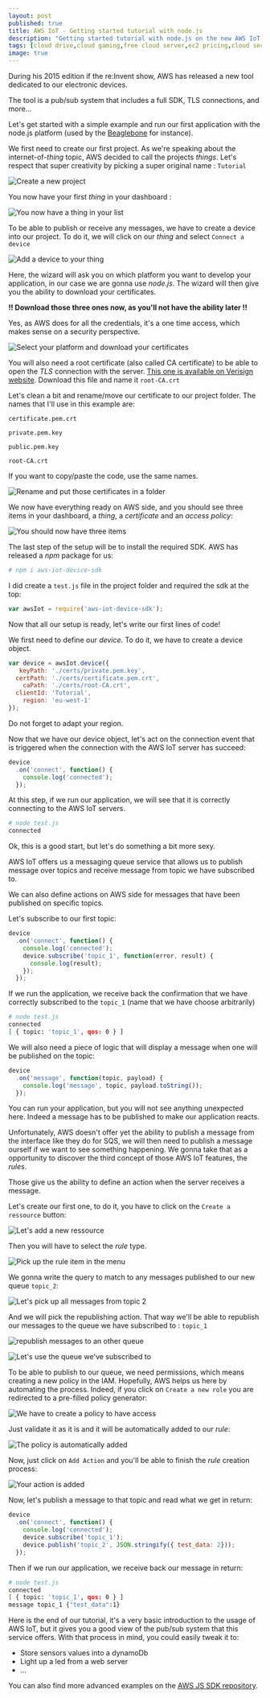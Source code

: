 ```yaml
---
layout: post
published: true
title: AWS IoT - Getting started tutorial with node.js
description: "Getting started tutorial with node.js on the new AWS IoT service"
tags: [cloud drive,cloud gaming,free cloud server,ec2 pricing,cloud security alliance,free cloud computing,free cloud hosting,amazon ec2 pricing,cloud desktop,aws security,free cloud services,amazon s3,aws cloud,amazon s3 pricing,amazon ec2,the internet of things,aws console,aws services,cloud services,aws pricing,amazon s3 storage,aws ec2,amazon s3 backup,amazon storage,aws s3,ibm cloud,identity and access management,ec2 amazon,aws marketplace,identity access management,cloud connect,aws redshift,iot devices,cloud pc,aws rds,infrastructure as a service,virtual private cloud,hp cloud,aws internet of things,cloud database,internet of things security,linux cloud,what is the internet of things,aws elastic beanstalk,aws cognito,best cloud service,aws ses,aws device farm,iot applications,free cloud service,windows cloud computing,cloud computing free,cloud computing news,cloud computing tutorial,aws cloud provider,cloud computing certification,cloud computing leaders,aws aws aws,cloud aws,connected devices internet of things,aws cloud services,cheap cloud hosting,internet of things deutsch,cloud computing aws,aws applications,aws app development,internet of things devices connected,aws what is cloud computing,windows cloud server,free cloud computing services,aws databases,aws database,aws cloud hosting,cloud computing windows,internet of things cloud platform,aws cloud platform,aws application,aws service,database aws,aws in cloud computing,aws cloud computing,storage aws,host website aws,internet of things sdk,cloud hosting services,cloud computing with aws,ec2 training,security in aws,aws cloud storage,secure aws,aws computing,aws apps,aws for mobile apps,aws hosting,aws cloud solutions,cloud storage aws,aws site hosting,aws host website,ibm cloud services]
image: true
---
```


During his 2015 edition if the re:Invent show, AWS has released a new tool dedicated to our electronic devices.

The tool is a pub/sub system that includes a full SDK, TLS connections, and more...

Let's get started with a simple example and run our first application with the node.js platform (used by the [Beaglebone](http://beagleboard.org/black) for instance).

We first need to create our first project. As we're speaking about the internet-of-*thing* topic, AWS decided to call the projects *things*. Let's respect that super creativity by picking a super original name : `Tutorial`

![Create a new project][2]

You now have your first *thing* in your dashboard :

![You now have a thing in your list][3]

To be able to publish or receive any messages, we have to create a device into our project. To do it, we will click on our *thing* and select `Connect a device`

![Add a device to your thing][4]

Here, the wizard will ask you on which platform you want to develop your application, in our case we are gonna use *node.js*. The wizard will then give you the ability to download your certificates.

**!! Download those three ones now, as you'll not have the ability later !!**

Yes, as AWS does for all the credentials, it's a one time access, which makes sense on a security perspective.

![Select your platform and download your certificates][5]

You will also need a root certificate (also called CA certificate) to be able to open the *TLS* connection with the server. [This one is available on Verisign website](https://www.symantec.com/content/en/us/enterprise/verisign/roots/VeriSign-Class%203-Public-Primary-Certification-Authority-G5.pem). Download this file and name it `root-CA.crt`

Let's clean a bit and rename/move our certificate to our project folder. The names that I'll use in this example are:

`certificate.pem.crt`

`private.pem.key`

`public.pem.key`

`root-CA.crt`

If you want to copy/paste the code, use the same names.

![Rename and put those certificates in a folder][6]

We now have everything ready on AWS side, and you should see three items in your dashboard, a *thing*, a *certificate* and an *access policy*:

![You should now have three items][7]

The last step of the setup will be to install the required SDK. AWS has released a *npm* package for us:

```bash
# npm i aws-iot-device-sdk

```

I did create a `test.js` file in the project folder and required the sdk at the top:

```javascript
var awsIot = require('aws-iot-device-sdk');
```

Now that all our setup is ready, let's write our first lines of code!

We first need to define our *device*. To do it, we have to create a device object.

```javascript
var device = awsIot.device({
   keyPath: './certs/private.pem.key',
  certPath: './certs/certificate.pem.crt',
    caPath: './certs/root-CA.crt',
  clientId: 'Tutorial',
    region: 'eu-west-1'
});
```
Do not forget to adapt your region.

Now that we have our device object, let's act on the connection event that is triggered when the connection with the AWS IoT server has succeed:

```javascript
device
  .on('connect', function() {
    console.log('connected');
  });
```

At this step, if we run our application, we will see that it is correctly connecting to the AWS IoT servers.

```bash
# node test.js
connected
```


Ok, this is a good start, but let's do something a bit more sexy.

AWS IoT offers us a messaging queue service that allows us to publish message over topics and receive message from topic we have subscribed to.

We can also define actions on AWS side for messages that have been published on specific topics.

Let's subscribe to our first topic:

```javascript
device
  .on('connect', function() {
    console.log('connected');
    device.subscribe('topic_1', function(error, result) {
      console.log(result);
    });
  });
```

If we run the application, we receive back the confirmation that we have correctly subscribed to the `topic_1` (name that we have choose arbitrarily)

```bash
# node test.js
connected
[ { topic: 'topic_1', qos: 0 } ]
```

We will also need a piece of logic that will display a message when one will be published on the topic:

```javascript
device
  .on('message', function(topic, payload) {
    console.log('message', topic, payload.toString());
  });
```

You can run your application, but you will not see anything unexpected here. Indeed a message has to be published to make our application reacts.

Unfortunately, AWS doesn't offer yet the ability to publish a message from the interface like they do for SQS, we will then need to publish a message ourself if we want to see something happening. We gonna take that as a opportunity to discover the third concept of those AWS IoT features, the *rules*.

Those give us the ability to define an action when the server receives a message.

Let's create our first one, to do it, you have to click on the `Create a ressource` button:

![Let's add a new ressource][8]

Then you will have to select the *rule* type.

![Pick up the rule item in the menu][9]

We gonna write the query to match to any messages published to our new queue `topic_2`:

![Let's pick up all messages from topic 2][10]

And we will pick the republishing action. That way we'll be able to republish our messages to the queue we have subscribed to : `topic_1`

![republish messages to an other queue][11]

![Let's use the queue we've subscribed to][12]

To be able to publish to our queue, we need permissions, which means creating a new policy in the IAM. Hopefully, AWS helps us here by automating the process. Indeed, if you click on `Create a new role` you are redirected to a pre-filled policy generator:

![We have to create a policy to have access][13]

Just validate it as it is and it will be automatically added to our *rule*:

![The policy is automatically added][14]

Now, just click on `Add Action` and you'll be able to finish the *rule* creation process:

![Your action is added][15]

Now, let's publish a message to that topic and read what we get in return:

```javascript
device
  .on('connect', function() {
    console.log('connected');
    device.subscribe('topic_1');
    device.publish('topic_2', JSON.stringify({ test_data: 2}));
  });
```

Then if we run our application, we receive back our message in return:

```bash
# node test.js
connected
[ { topic: 'topic_1', qos: 0 } ]
message topic_1 {"test_data":1}
```

Here is the end of our tutorial, it's a very basic introduction to the usage of AWS IoT, but it gives you a good view of the pub/sub system that this service offers. With that process in mind, you could easily tweak it to:

- Store sensors values into a dynamoDb
- Light up a led from a web server
- ...

You can also find more advanced examples on the [AWS JS SDK repository](https://github.com/aws/aws-iot-device-sdk-js).

[2]: https://blog.louisborsu.be/images/posts/2015-10-22-aws-iot-getting-sarted-tutorial-with-nodejs/2-create-a-new-project.png "Create a new project"
[3]: https://blog.louisborsu.be/images/posts/2015-10-22-aws-iot-getting-sarted-tutorial-with-nodejs/3-you-now-have-a-thing-in-yout-list.png "You now have a thing in your list"
[4]: https://blog.louisborsu.be/images/posts/2015-10-22-aws-iot-getting-sarted-tutorial-with-nodejs/4-add-a-device-to-your-thing.png "Add a device to your thing"
[5]: https://blog.louisborsu.be/images/posts/2015-10-22-aws-iot-getting-sarted-tutorial-with-nodejs/5-select-your-plateform-and-download-your-certificates.png "Select your platform and download your certificates"
[6]: https://blog.louisborsu.be/images/posts/2015-10-22-aws-iot-getting-sarted-tutorial-with-nodejs/6-rename-and-put-those-certificates-in-a-folder.png "Rename and put those certificates in a folder"
[7]: https://blog.louisborsu.be/images/posts/2015-10-22-aws-iot-getting-sarted-tutorial-with-nodejs/7-you-should-now-have-three-items.png "You should now have three items"
[8]: https://blog.louisborsu.be/images/posts/2015-10-22-aws-iot-getting-sarted-tutorial-with-nodejs/8-let-s-add-a-new-ressource.png "Let's add a new ressource"
[9]: https://blog.louisborsu.be/images/posts/2015-10-22-aws-iot-getting-sarted-tutorial-with-nodejs/9-pick-up-the-rule-item-in-the-menu.png "Pick up the rule item in the menu"
[10]: https://blog.louisborsu.be/images/posts/2015-10-22-aws-iot-getting-sarted-tutorial-with-nodejs/10-let-s-pick-up-all-message-from-topic-2.png "Let's pick up all messages from topic 2"
[11]: https://blog.louisborsu.be/images/posts/2015-10-22-aws-iot-getting-sarted-tutorial-with-nodejs/11-republish-message-to-an-other-queue.png "republish messages to an other queue"
[12]: https://blog.louisborsu.be/images/posts/2015-10-22-aws-iot-getting-sarted-tutorial-with-nodejs/12-let-s-use-the-queue-we-ve-subscribed-to.png "Let's use the queue we've subscribed to"
[13]: https://blog.louisborsu.be/images/posts/2015-10-22-aws-iot-getting-sarted-tutorial-with-nodejs/13-we-have-to-create-a-policy-to-have-access.png "We have to create a policy to have access"
[14]: https://blog.louisborsu.be/images/posts/2015-10-22-aws-iot-getting-sarted-tutorial-with-nodejs/14-the-policy-is-automatically-added.png "The policy is automatically added"
[15]: https://blog.louisborsu.be/images/posts/2015-10-22-aws-iot-getting-sarted-tutorial-with-nodejs/15-your-action-is-added.png "Your action is added"
